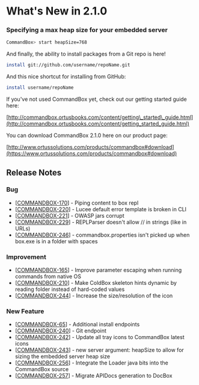 # What's New in 2.1.0

### Specifying a max heap size for your embedded server

```bash
CommandBox> start heapSize=768
```

And finally, the ability to install packages from a Git repo is here!

```bash
install git://github.com/username/repoName.git
```

And this nice shortcut for installing from GitHub:

```bash
install username/repoName
```

If you've not used CommandBox yet, check out our getting started guide here:

[http://commandbox.ortusbooks.com/content/getting\_started\_guide.html](http://commandbox.ortusbooks.com/content/getting_started_guide.html)

You can download CommandBox 2.1.0 here on our product page:

[http://www.ortussolutions.com/products/commandbox#download](https://www.ortussolutions.com/products/commandbox#download)

## Release Notes

### Bug

* \[[COMMANDBOX-170](https://ortussolutions.atlassian.net/browse/COMMANDBOX-170)] - Piping content to box repl
* \[[COMMANDBOX-220](https://ortussolutions.atlassian.net/browse/COMMANDBOX-220)] - Lucee default error template is broken in CLI
* \[[COMMANDBOX-221](https://ortussolutions.atlassian.net/browse/COMMANDBOX-221)] - OWASP jars corrupt
* \[[COMMANDBOX-229](https://ortussolutions.atlassian.net/browse/COMMANDBOX-229)] - REPLParser doesn't allow // in strings (like in URLs)
* \[[COMMANDBOX-246](https://ortussolutions.atlassian.net/browse/COMMANDBOX-246)] - commandbox.properties isn't picked up when box.exe is in a folder with spaces

### Improvement

* \[[COMMANDBOX-165](https://ortussolutions.atlassian.net/browse/COMMANDBOX-165)] - Improve parameter escaping when running commands from native OS
* \[[COMMANDBOX-210](https://ortussolutions.atlassian.net/browse/COMMANDBOX-210)] - Make ColdBox skeleton hints dynamic by reading folder instead of hard-coded values
* \[[COMMANDBOX-244](https://ortussolutions.atlassian.net/browse/COMMANDBOX-244)] - Increase the size/resolution of the icon

### New Feature

* \[[COMMANDBOX-65](https://ortussolutions.atlassian.net/browse/COMMANDBOX-65)] - Additional install endpoints
* \[[COMMANDBOX-240](https://ortussolutions.atlassian.net/browse/COMMANDBOX-240)] - Git endpoint
* \[[COMMANDBOX-242](https://ortussolutions.atlassian.net/browse/COMMANDBOX-242)] - Update all tray icons to CommandBox latest icons
* \[[COMMANDBOX-243](https://ortussolutions.atlassian.net/browse/COMMANDBOX-243)] - new server argument: heapSize to allow for sizing the embedded server heap size
* \[[COMMANDBOX-256](https://ortussolutions.atlassian.net/browse/COMMANDBOX-256)] - Integrate the Loader java bits into the CommandBox source
* \[[COMMANDBOX-257](https://ortussolutions.atlassian.net/browse/COMMANDBOX-257)] - Migrate APIDocs generation to DocBox

